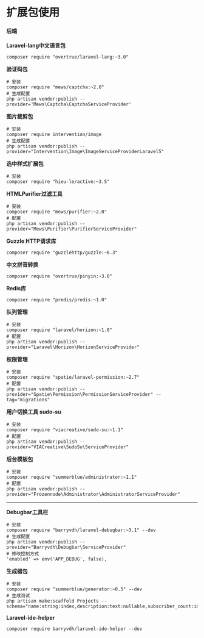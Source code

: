 # 扩展包使用

#### 后端

**Laravel-lang中文语言包**

```
composer require "overtrue/laravel-lang:~3.0"
```

**验证码包**

```
# 安装
composer require "mews/captcha:~2.0"
# 生成配置
php artisan vendor:publish --provider='Mews\Captcha\CaptchaServiceProvider'
```

**图片裁剪包**

```
# 安装
composer require intervention/image
# 生成配置
php artisan vendor:publish --provider="Intervention\Image\ImageServiceProviderLaravel5"
```

**选中样式扩展包**

```
# 安装
composer require "hieu-le/active:~3.5"
```

**HTMLPurifier过滤工具**

```
# 安装
composer require "mews/purifier:~2.0"
# 配置
php artisan vendor:publish --provider="Mews\Purifier\PurifierServiceProvider"
```

**Guzzle HTTP请求库**

```
composer require "guzzlehttp/guzzle:~6.3"
```

**中文拼音转换**

```
composer require "overtrue/pinyin:~3.0"
```

**Redis库**

```
composer require "predis/predis:~1.0"
```

**队列管理**

```
# 安装
composer require "laravel/horizon:~1.0"
# 配置
php artisan vendor:publish --provider="Laravel\Horizon\HorizonServiceProvider"
```

**权限管理**

```
# 安装
composer require "spatie/laravel-permission:~2.7"
# 配置
php artisan vendor:publish --provider="Spatie\Permission\PermissionServiceProvider" --tag="migrations"
```

**用户切换工具 sudo-su**

```
# 安装
composer require "viacreative/sudo-su:~1.1"
# 配置
php artisan vendor:publish --provider="VIACreative\SudoSu\ServiceProvider"
```

**后台模板包**

```
# 安装
composer require "summerblue/administrator:~1.1"
# 配置
php artisan vendor:publish --provider="Frozennode\Administrator\AdministratorServiceProvider"
```

---

**Debugbar工具栏**

```
# 安装
composer require "barryvdh/laravel-debugbar:~3.1" --dev
# 生成配置
php artisan vendor:publish --provider="Barryvdh\Debugbar\ServiceProvider"
# 修改控制方式
'enabled' => env('APP_DEBUG', false),
```

**生成器包**

```
# 安装
composer require "summerblue/generator:~0.5" --dev
# 生成测试
php artisan make:scaffold Projects --schema="name:string:index,description:text:nullable,subscriber_count:integer:unsigned:default(0)"
```

**Laravel-ide-helper**

```
composer require barryvdh/laravel-ide-helper --dev
```



